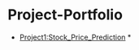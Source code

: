 # Project-Portfolio

* [Project1:Stock_Price_Prediction](https://github.com/sidd162/Stock_Price_Prediction.git) *
